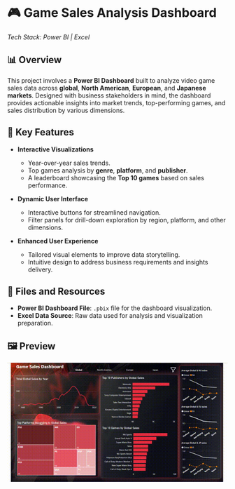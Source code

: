 # 🎮 Game Sales Analysis Dashboard  
*Tech Stack: Power BI | Excel*

## 📊 Overview  
This project involves a **Power BI Dashboard** built to analyze video game sales data across **global**, **North American**, **European**, and **Japanese markets**. Designed with business stakeholders in mind, the dashboard provides actionable insights into market trends, top-performing games, and sales distribution by various dimensions.

## 🔑 Key Features  
- **Interactive Visualizations**  
  - Year-over-year sales trends.  
  - Top games analysis by **genre**, **platform**, and **publisher**.  
  - A leaderboard showcasing the **Top 10 games** based on sales performance.  

- **Dynamic User Interface**  
  - Interactive buttons for streamlined navigation.  
  - Filter panels for drill-down exploration by region, platform, and other dimensions.  

- **Enhanced User Experience**  
  - Tailored visual elements to improve data storytelling.  
  - Intuitive design to address business requirements and insights delivery.

## 📂 Files and Resources  
- **Power BI Dashboard File**: `.pbix` file for the dashboard visualization.  
- **Excel Data Source**: Raw data used for analysis and visualization preparation.  

## 🖼️ Preview  
![Dashboard Preview](./Dashboard.gif)


